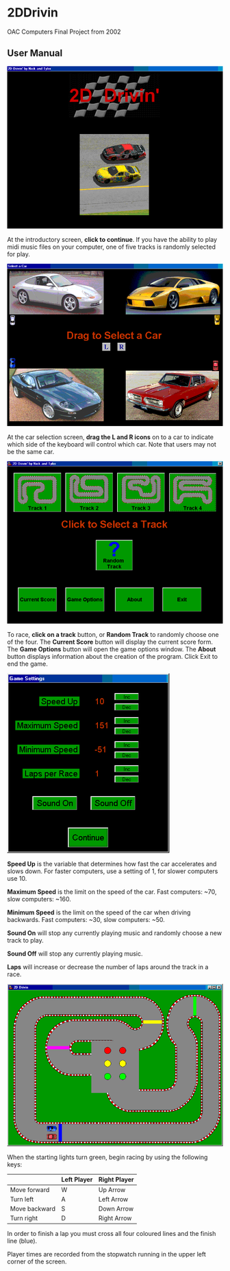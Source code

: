 # 2DDrivin
OAC Computers Final Project from 2002


## User Manual

![Screenshot of Intro Screen](/manual-images/image001.png "Intro Screen")


At the introductory screen, **click to continue**.
If you have the ability to play midi music files on your computer, one of five tracks is randomly selected for play.


![Screenshot of Car Selection Screen](/manual-images/image003.png "Car Selection Screen")


At the car selection screen, **drag the L and R icons** on to a car to indicate which side of the keyboard will control which car.
Note that users may not be the same car.


![Screenshot of Game Properties Screen](/manual-images/image005.png "Game Properties Screen")


To race, **click on a track** button, or **Random Track** to randomly choose one of the four.
The **Current Score** button will display the current score form.
The **Game Options** button will open the game options window.
The **About** button displays information about the creation of the program.
Click Exit to end the game.


![Screenshot of Options Window](/manual-images/image007.png "Options Window")


**Speed Up** is the variable that determines how fast the car accelerates and slows down.  For faster computers, use a setting of 1, for slower computers use 10.

**Maximum Speed** is the limit on the speed of the car.  Fast computers:  ~70, slow computers: ~160.

**Minimum Speed** is the limit on the speed of the car when driving backwards.  Fast computers:  ~30, slow computers: ~50.

**Sound On** will stop any currently playing music and randomly choose a new track to play.

**Sound Off** will stop any currently playing music.

**Laps** will increase or decrease the number of laps around the track in a race.


![Screenshot of Race View](/manual-images/image009.png "Race View")


When the starting lights turn green, begin racing by using the following keys:


|               | **Left Player**  | **Right Player**
|---------------|----------------- | ----------------
| Move forward  | W                | Up Arrow
| Turn left     | A                | Left Arrow
| Move backward | S                | Down Arrow
| Turn right    | D                | Right Arrow


In order to finish a lap you must cross all four coloured lines and the finish line (blue).

Player times are recorded from the stopwatch running in the upper left corner of the screen.
